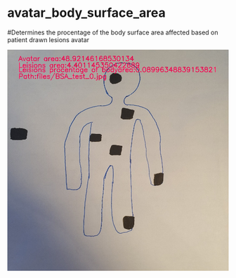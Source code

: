 # avatar_body_surface_area
#Determines the procentage of the body surface area affected based on patient drawn lesions avatar

![Screenshot](BSA_test_0_full.jpg)
